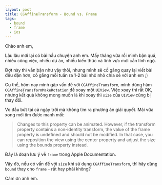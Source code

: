 ```yaml
---
layout: post
title: CGAffineTransform - Bound vs. Frame
tags:
  - bound
  - frame
  - ios
---
```


Chào anh em,

Lâu lâu mới lại có bài hầu chuyện anh em. Mấy tháng vừa rồi mình bận quá, nhiều công việc, nhiều dự án, nhiều kiến thức và lĩnh vực mới cần lĩnh ngộ.

Đợt này thì vẫn bận như vậy thôi, nhưng mình sẽ cố gắng quay lại viết bài đều đặn hơn, cố gắng mỗi tuần ra 1-2 bài nhỏ nhỏ chia sẻ với anh em ;)

Cụ thể, hôm nay mình gặp vấn đề với `CGAffineTransform`, mình dùng hàm `CGAffineTransformMakeRotation` để xoay một `UIView`. Việc xoay thì rất OK, nhưng kết quả không mong muốn là khi xoay thì `size` của `UIView` cũng bị thay đổi.

Vò đầu bứt tai cả ngày trời mà không tìm ra phương án giải quyết. Mãi vừa xong mới tìm được manh mối:

> Changes to this property can be animated. However, if the transform property contains a non-identity transform, the value of the frame property is undefined and should not be modified. In that case, you can reposition the view using the center property and adjust the size using the bounds property instead.

Đây là đoạn lưu ý về `frame` trong Apple Documentation.

Vậy đó, nếu có vấn đề với `size` khi sử dụng `CGAffineTransform`, thì hãy dùng `bound` thay cho `frame` - rất hay phải không?

Cám ơn anh em.
